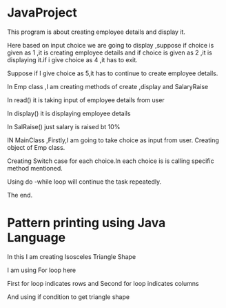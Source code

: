 # JavaProject
This program is about creating employee details and display it.

Here based on input choice we are going to display ,suppose if choice is given as 1 ,it is creating employee details and if choice is given as 2 ,it is displaying it.if i give choice as 4 ,it has to exit.

Suppose if I give choice as 5,it has to continue to create employee details.

In Emp class ,I am creating methods of create ,display and SalaryRaise 

In read() it is taking input of employee details from user

In display() it is displaying employee details

In SalRaise() just salary is raised bt 10%

IN MainClass ,Firstly,I am going to take choice as input from user.
Creating object of Emp class.

Creating Switch case for each choice.In each choice is is calling specific method mentioned.

Using do -while loop will continue the task repeatedly.

The end.




# Pattern printing using Java Language
In this I am creating Isosceles Triangle Shape

I am using For loop here

First for loop indicates rows and Second for loop indicates columns

And using if condition to get triangle shape 


